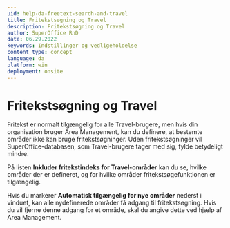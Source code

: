 ```yaml
---
uid: help-da-freetext-search-and-travel
title: Fritekstsøgning og Travel
description: Fritekstsøgning og Travel
author: SuperOffice RnD
date: 06.29.2022
keywords: Indstillinger og vedligeholdelse
content_type: concept
language: da
platform: win
deployment: onsite
---
```


# Fritekstsøgning og Travel

Fritekst er normalt tilgængelig for alle Travel-brugere, men hvis din organisation bruger Area Management, kan du definere, at bestemte områder ikke kan bruge fritekstsøgninger. Uden fritekstsøgninger vil SuperOffice-databasen, som Travel-brugere tager med sig, fylde betydeligt mindre.

På listen **Inkluder fritekstindeks for Travel-områder** kan du se, hvilke områder der er defineret, og for hvilke områder fritekstsøgefunktionen er tilgængelig.

Hvis du markerer **Automatisk tilgængelig for nye områder** nederst i vinduet, kan alle nydefinerede områder få adgang til fritekstsøgning. Hvis du vil fjerne denne adgang for et område, skal du angive dette ved hjælp af Area Management.
